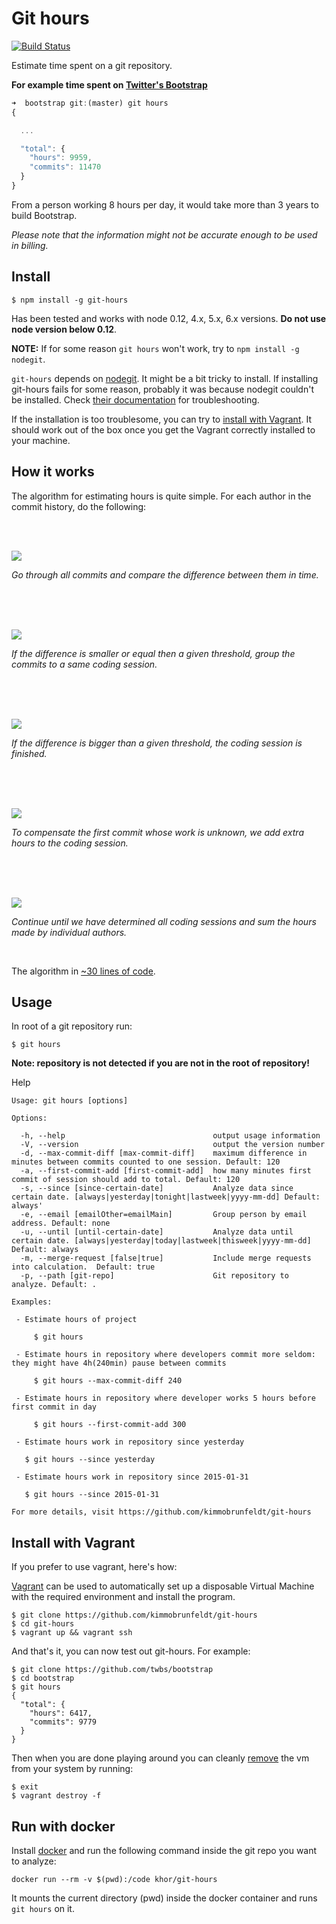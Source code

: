 # Git hours

[![Build Status](https://travis-ci.org/kimmobrunfeldt/git-hours.svg)](https://travis-ci.org/kimmobrunfeldt/git-hours)

Estimate time spent on a git repository.

**For example time spent on [Twitter's Bootstrap](https://github.com/twbs/bootstrap)**

```javascript
➜  bootstrap git:(master) git hours
{

  ...

  "total": {
    "hours": 9959,
    "commits": 11470
  }
}
```

From a person working 8 hours per day, it would take more than 3 years to build Bootstrap.

*Please note that the information might not be accurate enough to be used in billing.*

## Install

    $ npm install -g git-hours

Has been tested and works with node 0.12, 4.x, 5.x, 6.x versions. **Do not use node version
below 0.12**.

**NOTE:** If for some reason `git hours` won't work, try to `npm install -g nodegit`.

`git-hours` depends on [nodegit](https://github.com/nodegit/nodegit).
It might be a bit tricky to install. If installing git-hours fails for some
reason, probably it was because nodegit couldn't be installed.
Check [their documentation](https://github.com/nodegit/nodegit#getting-started) for troubleshooting.

If the installation is too troublesome, you can try to [install with Vagrant](#install-with-vagrant). It should work out of the box once you get the Vagrant
correctly installed to your machine.

## How it works

The algorithm for estimating hours is quite simple. For each author in the commit history, do the following:

<br><br>

![](docs/step0.png)

*Go through all commits and compare the difference between
them in time.*

<br><br><br>

![](docs/step1.png)

*If the difference is smaller or equal then a given threshold, group the commits
to a same coding session.*

<br><br><br>

![](docs/step2.png)

*If the difference is bigger than a given threshold, the coding session is finished.*

<br><br><br>

![](docs/step3.png)

*To compensate the first commit whose work is unknown, we add extra hours to the coding session.*

<br><br><br>

![](docs/step4.png)

*Continue until we have determined all coding sessions and sum the hours
made by individual authors.*

<br>

The algorithm in [~30 lines of code](https://github.com/kimmobrunfeldt/git-hours/blob/8aaeee237cb9d9028e7a2592a25ad8468b1f45e4/index.js#L114-L143).

## Usage

In root of a git repository run:

    $ git hours

**Note: repository is not detected if you are not in the root of repository!**

Help

    Usage: git hours [options]

    Options:

      -h, --help                                 output usage information
      -V, --version                              output the version number
      -d, --max-commit-diff [max-commit-diff]    maximum difference in minutes between commits counted to one session. Default: 120
      -a, --first-commit-add [first-commit-add]  how many minutes first commit of session should add to total. Default: 120
      -s, --since [since-certain-date]           Analyze data since certain date. [always|yesterday|tonight|lastweek|yyyy-mm-dd] Default: always'
      -e, --email [emailOther=emailMain]         Group person by email address. Default: none
      -u, --until [until-certain-date]           Analyze data until certain date. [always|yesterday|today|lastweek|thisweek|yyyy-mm-dd] Default: always
      -m, --merge-request [false|true]           Include merge requests into calculation.  Default: true
      -p, --path [git-repo]                      Git repository to analyze. Default: .

    Examples:

     - Estimate hours of project

         $ git hours

     - Estimate hours in repository where developers commit more seldom: they might have 4h(240min) pause between commits

         $ git hours --max-commit-diff 240

     - Estimate hours in repository where developer works 5 hours before first commit in day

         $ git hours --first-commit-add 300

     - Estimate hours work in repository since yesterday

       $ git hours --since yesterday

     - Estimate hours work in repository since 2015-01-31

       $ git hours --since 2015-01-31

    For more details, visit https://github.com/kimmobrunfeldt/git-hours


## Install with Vagrant

If you prefer to use vagrant, here's how:

[Vagrant](https://docs.vagrantup.com/v2/getting-started/) can be used to automatically
set up a disposable Virtual Machine with the required environment and install the
program.

```
$ git clone https://github.com/kimmobrunfeldt/git-hours
$ cd git-hours
$ vagrant up && vagrant ssh
```

And that's it, you can now test out git-hours. For example:

```
$ git clone https://github.com/twbs/bootstrap
$ cd bootstrap
$ git hours
{
  "total": {
    "hours": 6417,
    "commits": 9779
  }
}
```

Then when you are done playing around you can cleanly
[remove](https://docs.vagrantup.com/v2/cli/destroy.html) the vm from your
system by running:

```
$ exit
$ vagrant destroy -f
```

## Run with docker

Install [docker](http://www.docker.com/) and run the following command inside the git repo you want to analyze:
```
docker run --rm -v $(pwd):/code khor/git-hours
```
It mounts the current directory (pwd) inside the docker container and runs `git hours` on it.
